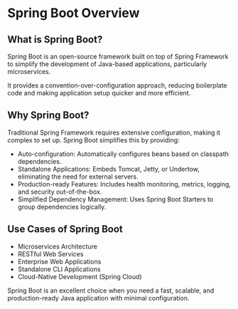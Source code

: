 # Spring Boot Overview

## What is Spring Boot?

Spring Boot is an open-source framework built on top of Spring Framework to simplify the development of Java-based applications, particularly microservices. 

It provides a convention-over-configuration approach, reducing boilerplate code and making application setup quicker and more efficient.

## Why Spring Boot?

Traditional Spring Framework requires extensive configuration, making it complex to set up. Spring Boot simplifies this by providing:

- Auto-configuration: Automatically configures beans based on classpath dependencies.
- Standalone Applications: Embeds Tomcat, Jetty, or Undertow, eliminating the need for external servers.
- Production-ready Features: Includes health monitoring, metrics, logging, and security out-of-the-box.
- Simplified Dependency Management: Uses Spring Boot Starters to group dependencies logically.


## Use Cases of Spring Boot
- Microservices Architecture
- RESTful Web Services
- Enterprise Web Applications
- Standalone CLI Applications
- Cloud-Native Development (Spring Cloud)

Spring Boot is an excellent choice when you need a fast, scalable, and production-ready Java application with minimal configuration. 